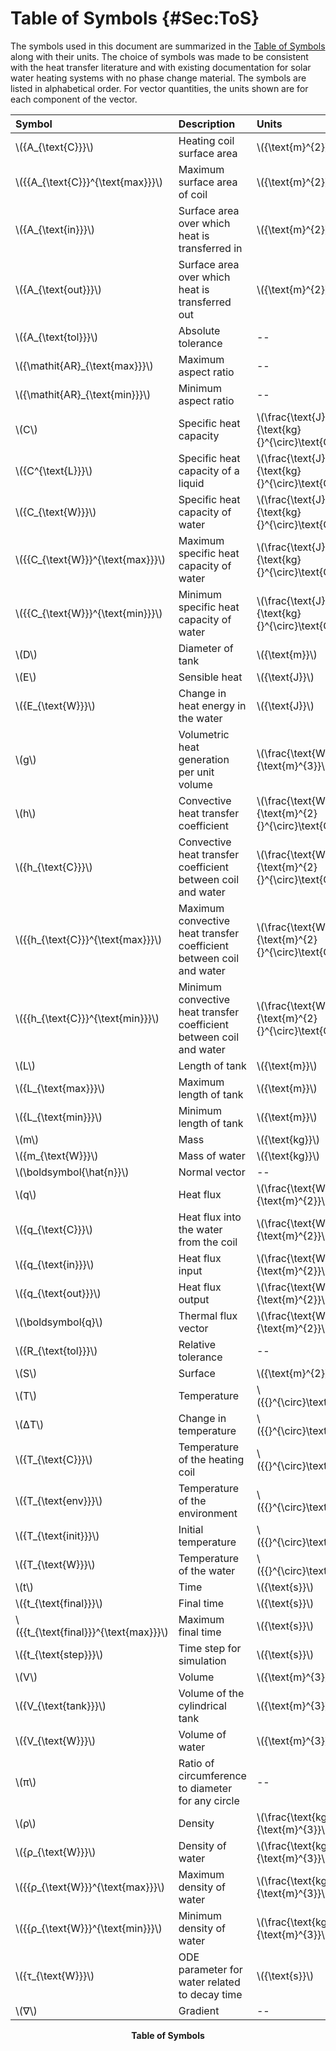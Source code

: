 # Table of Symbols {#Sec:ToS}

The symbols used in this document are summarized in the [Table of Symbols](./SecToS.md#Table:ToS) along with their units. The choice of symbols was made to be consistent with the heat transfer literature and with existing documentation for solar water heating systems with no phase change material. The symbols are listed in alphabetical order. For vector quantities, the units shown are for each component of the vector.

<div id="Table:ToS"></div>

|Symbol                                  |Description                                                        |Units                                                |
|:---------------------------------------|:------------------------------------------------------------------|:----------------------------------------------------|
|\\({A\_{\text{C}}}\\)                   |Heating coil surface area                                          |\\({\text{m}^{2}}\\)                                 |
|\\({{A\_{\text{C}}}^{\text{max}}}\\)    |Maximum surface area of coil                                       |\\({\text{m}^{2}}\\)                                 |
|\\({A\_{\text{in}}}\\)                  |Surface area over which heat is transferred in                     |\\({\text{m}^{2}}\\)                                 |
|\\({A\_{\text{out}}}\\)                 |Surface area over which heat is transferred out                    |\\({\text{m}^{2}}\\)                                 |
|\\({A\_{\text{tol}}}\\)                 |Absolute tolerance                                                 |--                                                   |
|\\({\mathit{AR}\_{\text{max}}}\\)       |Maximum aspect ratio                                               |--                                                   |
|\\({\mathit{AR}\_{\text{min}}}\\)       |Minimum aspect ratio                                               |--                                                   |
|\\(C\\)                                 |Specific heat capacity                                             |\\(\frac{\text{J}}{\text{kg}{}^{\circ}\text{C}}\\)   |
|\\({C^{\text{L}}}\\)                    |Specific heat capacity of a liquid                                 |\\(\frac{\text{J}}{\text{kg}{}^{\circ}\text{C}}\\)   |
|\\({C\_{\text{W}}}\\)                   |Specific heat capacity of water                                    |\\(\frac{\text{J}}{\text{kg}{}^{\circ}\text{C}}\\)   |
|\\({{C\_{\text{W}}}^{\text{max}}}\\)    |Maximum specific heat capacity of water                            |\\(\frac{\text{J}}{\text{kg}{}^{\circ}\text{C}}\\)   |
|\\({{C\_{\text{W}}}^{\text{min}}}\\)    |Minimum specific heat capacity of water                            |\\(\frac{\text{J}}{\text{kg}{}^{\circ}\text{C}}\\)   |
|\\(D\\)                                 |Diameter of tank                                                   |\\({\text{m}}\\)                                     |
|\\(E\\)                                 |Sensible heat                                                      |\\({\text{J}}\\)                                     |
|\\({E\_{\text{W}}}\\)                   |Change in heat energy in the water                                 |\\({\text{J}}\\)                                     |
|\\(g\\)                                 |Volumetric heat generation per unit volume                         |\\(\frac{\text{W}}{\text{m}^{3}}\\)                  |
|\\(h\\)                                 |Convective heat transfer coefficient                               |\\(\frac{\text{W}}{\text{m}^{2}{}^{\circ}\text{C}}\\)|
|\\({h\_{\text{C}}}\\)                   |Convective heat transfer coefficient between coil and water        |\\(\frac{\text{W}}{\text{m}^{2}{}^{\circ}\text{C}}\\)|
|\\({{h\_{\text{C}}}^{\text{max}}}\\)    |Maximum convective heat transfer coefficient between coil and water|\\(\frac{\text{W}}{\text{m}^{2}{}^{\circ}\text{C}}\\)|
|\\({{h\_{\text{C}}}^{\text{min}}}\\)    |Minimum convective heat transfer coefficient between coil and water|\\(\frac{\text{W}}{\text{m}^{2}{}^{\circ}\text{C}}\\)|
|\\(L\\)                                 |Length of tank                                                     |\\({\text{m}}\\)                                     |
|\\({L\_{\text{max}}}\\)                 |Maximum length of tank                                             |\\({\text{m}}\\)                                     |
|\\({L\_{\text{min}}}\\)                 |Minimum length of tank                                             |\\({\text{m}}\\)                                     |
|\\(m\\)                                 |Mass                                                               |\\({\text{kg}}\\)                                    |
|\\({m\_{\text{W}}}\\)                   |Mass of water                                                      |\\({\text{kg}}\\)                                    |
|\\(\boldsymbol{\hat{n}}\\)              |Normal vector                                                      |--                                                   |
|\\(q\\)                                 |Heat flux                                                          |\\(\frac{\text{W}}{\text{m}^{2}}\\)                  |
|\\({q\_{\text{C}}}\\)                   |Heat flux into the water from the coil                             |\\(\frac{\text{W}}{\text{m}^{2}}\\)                  |
|\\({q\_{\text{in}}}\\)                  |Heat flux input                                                    |\\(\frac{\text{W}}{\text{m}^{2}}\\)                  |
|\\({q\_{\text{out}}}\\)                 |Heat flux output                                                   |\\(\frac{\text{W}}{\text{m}^{2}}\\)                  |
|\\(\boldsymbol{q}\\)                    |Thermal flux vector                                                |\\(\frac{\text{W}}{\text{m}^{2}}\\)                  |
|\\({R\_{\text{tol}}}\\)                 |Relative tolerance                                                 |--                                                   |
|\\(S\\)                                 |Surface                                                            |\\({\text{m}^{2}}\\)                                 |
|\\(T\\)                                 |Temperature                                                        |\\({{}^{\circ}\text{C}}\\)                           |
|\\(ΔT\\)                                |Change in temperature                                              |\\({{}^{\circ}\text{C}}\\)                           |
|\\({T\_{\text{C}}}\\)                   |Temperature of the heating coil                                    |\\({{}^{\circ}\text{C}}\\)                           |
|\\({T\_{\text{env}}}\\)                 |Temperature of the environment                                     |\\({{}^{\circ}\text{C}}\\)                           |
|\\({T\_{\text{init}}}\\)                |Initial temperature                                                |\\({{}^{\circ}\text{C}}\\)                           |
|\\({T\_{\text{W}}}\\)                   |Temperature of the water                                           |\\({{}^{\circ}\text{C}}\\)                           |
|\\(t\\)                                 |Time                                                               |\\({\text{s}}\\)                                     |
|\\({t\_{\text{final}}}\\)               |Final time                                                         |\\({\text{s}}\\)                                     |
|\\({{t\_{\text{final}}}^{\text{max}}}\\)|Maximum final time                                                 |\\({\text{s}}\\)                                     |
|\\({t\_{\text{step}}}\\)                |Time step for simulation                                           |\\({\text{s}}\\)                                     |
|\\(V\\)                                 |Volume                                                             |\\({\text{m}^{3}}\\)                                 |
|\\({V\_{\text{tank}}}\\)                |Volume of the cylindrical tank                                     |\\({\text{m}^{3}}\\)                                 |
|\\({V\_{\text{W}}}\\)                   |Volume of water                                                    |\\({\text{m}^{3}}\\)                                 |
|\\(π\\)                                 |Ratio of circumference to diameter for any circle                  |--                                                   |
|\\(ρ\\)                                 |Density                                                            |\\(\frac{\text{kg}}{\text{m}^{3}}\\)                 |
|\\({ρ\_{\text{W}}}\\)                   |Density of water                                                   |\\(\frac{\text{kg}}{\text{m}^{3}}\\)                 |
|\\({{ρ\_{\text{W}}}^{\text{max}}}\\)    |Maximum density of water                                           |\\(\frac{\text{kg}}{\text{m}^{3}}\\)                 |
|\\({{ρ\_{\text{W}}}^{\text{min}}}\\)    |Minimum density of water                                           |\\(\frac{\text{kg}}{\text{m}^{3}}\\)                 |
|\\({τ\_{\text{W}}}\\)                   |ODE parameter for water related to decay time                      |\\({\text{s}}\\)                                     |
|\\(∇\\)                                 |Gradient                                                           |--                                                   |

**<p align="center">Table of Symbols</p>**

